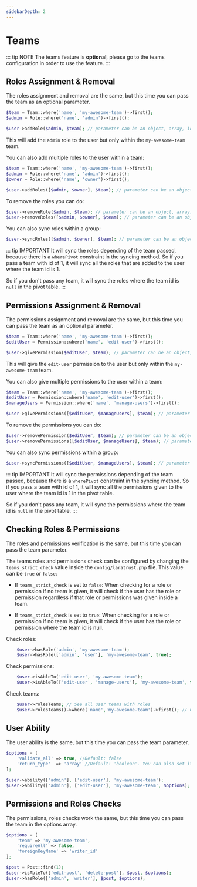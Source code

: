 ```yaml
---
sidebarDepth: 2
---
```


# Teams

::: tip NOTE
The teams feature is **optional**, please go to the <docs-link to="/the-basics/teams.html">teams configuration</docs-link> in order to use the feature.
:::

## Roles Assignment & Removal

The roles assignment and removal are the same, but this time you can pass the team as an optional parameter.

```php
$team = Team::where('name', 'my-awesome-team')->first();
$admin = Role::where('name', 'admin')->first();

$user->addRole($admin, $team); // parameter can be an object, array, id or the string name.
```

This will add the `admin` role to the user but only within the `my-awesome-team` team.

You can also add multiple roles to the user within a team:

```php
$team = Team::where('name', 'my-awesome-team')->first();
$admin = Role::where('name', 'admin')->first();
$owner = Role::where('name', 'owner')->first();

$user->addRoles([$admin, $owner], $team); // parameter can be an object, array, id or the string name.
```

To remove the roles you can do:

```php
$user->removeRole($admin, $team); // parameter can be an object, array, id or the string name.
$user->removeRoles([$admin, $owner], $team); // parameter can be an object, array, id or the string name.
```

You can also sync roles within a group:

```php
$user->syncRoles([$admin, $owner], $team); // parameter can be an object, array, id or the string name.
```

::: tip IMPORTANT
It will sync the roles depending of the team passed, because there is a `wherePivot` constraint in the syncing method. So if you pass a team with id of 1, it will sync all the roles that are added to the user where the team id is 1.

So if you don't pass any team, it will sync the roles where the team id is `null` in the pivot table.
:::

## Permissions Assignment & Removal

The permissions assignment and removal are the same, but this time you can pass the team as an optional parameter.

```php
$team = Team::where('name', 'my-awesome-team')->first();
$editUser = Permission::where('name', 'edit-user')->first();

$user->givePermission($editUser, $team); // parameter can be an object, array, id or the string name.
```

This will give the `edit-user` permission to the user but only within the `my-awesome-team` team.

You can also give multiple permissions to the user within a team:

```php
$team = Team::where('name', 'my-awesome-team')->first();
$editUser = Permission::where('name', 'edit-user')->first();
$manageUsers = Permission::where('name', 'manage-users')->first();

$user->givePermissions([$editUser, $manageUsers], $team); // parameter can be an object, array, id or the string name.
```

To remove the permissions you can do:

```php
$user->removePermission($editUser, $team); // parameter can be an object, array, id or the string name.
$user->removePermissions([$editUser, $manageUsers], $team); // parameter can be an object, array, id or the string name.
```

You can also sync permissions within a group:

```php
$user->syncPermissions([$editUser, $manageUsers], $team); // parameter can be an object, array, id or the string name.
```

::: tip IMPORTANT
It will sync the permissions depending of the team passed, because there is a `wherePivot` constraint in the syncing method. So if you pass a team with id of 1, it will sync all the permissions given to the user where the team id is 1 in the pivot table.

So if you don't pass any team, it will sync the permissions where the team id is `null` in the pivot table.
:::

## Checking Roles & Permissions

The roles and permissions verification is the same, but this time you can pass the team parameter.

The teams roles and permissions check can be configured by changing the `teams_strict_check` value inside the `config/laratrust.php` file. This value can be `true` or `false`:

- If `teams_strict_check` is set to `false`:
  When checking for a role or permission if no team is given, it will check if the user has the role or permission regardless if that role or permissions was given inside a team.

- If `teams_strict_check` is set to `true`:
  When checking for a role or permission if no team is given, it will check if the user has the role or permission where the team id is null.

Check roles:

```php
    $user->hasRole('admin', 'my-awesome-team');
    $user->hasRole(['admin', 'user'], 'my-awesome-team', true);
```

Check permissions:

```php
    $user->isAbleTo('edit-user', 'my-awesome-team');
    $user->isAbleTo(['edit-user', 'manage-users'], 'my-awesome-team', true);
```

Check teams:

```php
    $user->rolesTeams; // See all user teams with roles
    $user->rolesTeams()->where('name','my-awesome-team')->first(); // Check if user has any role relating to a team
```

## User Ability

The user ability is the same, but this time you can pass the team parameter.

```php
$options = [
    'validate_all' => true, //Default: false
    'return_type'  => 'array' //Default: 'boolean'. You can also set it as 'both'
];

$user->ability(['admin'], ['edit-user'], 'my-awesome-team');
$user->ability(['admin'], ['edit-user'], 'my-awesome-team', $options);
```

## Permissions and Roles Checks

The permissions, roles checks work the same, but this time you can pass the team in the options array.

```php
$options = [
    'team' => 'my-awesome-team',
    'requireAll' => false,
    'foreignKeyName' => 'writer_id'
];

$post = Post::find(1);
$user->isAbleTo(['edit-post', 'delete-post'], $post, $options);
$user->hasRole(['admin', 'writer'], $post, $options);
```
